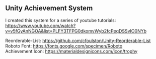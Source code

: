 ## Unity Achievement System  
I created this system for a series of youtube tutorials:  
https://www.youtube.com/watch?v=v5fGyAnNGOA&list=PLFY3TFPG0dkomvWyb2fcPeqDSSvIO0NYb

Reorderable-List: https://github.com/cfoulston/Unity-Reorderable-List  
Roboto Font: https://fonts.google.com/specimen/Roboto  
Achievement Icon: https://materialdesignicons.com/icon/trophy  
